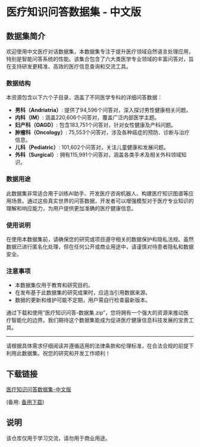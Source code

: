 # 医疗知识问答数据集 - 中文版

## 数据集简介

欢迎使用中文医疗对话数据集，本数据集专注于提升医疗领域自然语言处理应用，特别是智能问答系统的性能。该集合包含了六大类医学专业领域的丰富问答对，旨在支持研发更精准、高效的医疗信息查询和交流工具。

### 数据结构

本资源包含以下六个子目录，涵盖了不同医学专科的详细问答数据：

- **男科（Andriatria）**: 提供了94,596个问答对，深入探讨男性健康相关问题。
- **内科（IM）**: 涵盖220,606个问答对，覆盖广泛内部医学主题。
- **妇产科（OAGD）**: 包含183,751个问答对，针对女性健康及产科问题。
- **肿瘤科（Oncology）**: 75,553个问答对，涉及各种癌症的预防、诊断与治疗信息。
- **儿科（Pediatric）**: 101,602个问答对，关注儿童健康和发展问题。
- **外科（Surgical）**: 拥有115,991个问答对，涵盖各类手术及相关外科领域知识。

### 数据用途

此数据集非常适合用于训练AI助手、开发医疗咨询机器人、构建医疗知识图谱等应用场景。通过这些真实世界的问答数据，开发者可以增强模型对于医疗专业知识的理解和响应能力，为用户提供更加准确的医疗健康信息。

### 使用说明

在使用本数据集前，请确保您的研究或项目遵守相关的数据保护和隐私法规。虽然数据已进行匿名化处理，但在任何公开或商业用途中，请谨慎对待患者隐私和数据安全。

### 注意事项

- 本数据集仅用于教育和研究目的。
- 在发布基于此数据集的研究成果时，应适当引用数据来源。
- 数据的更新和维护可能不定期，用户需自行检查最新版本。

通过下载和使用“医疗知识问答-数据集.zip”，您将拥有一个强大的资源来推动医疗智能化的边界。我们期待这个数据集能成为促进医疗健康信息科技发展的宝贵工具。

---

请根据具体需求仔细阅读并遵循适用的法律条款和伦理标准，在合法合规的前提下利用此数据集。祝您的研究和开发工作顺利！

## 下载链接
[医疗知识问答数据集-中文版](https://pan.quark.cn/s/66ece5563fe5) 

(备用: [备用下载](https://pan.baidu.com/s/1JB3i29zq3BnsSD2047ubWg?pwd=1234))

## 说明

该仓库仅用于学习交流，请勿用于商业用途。
